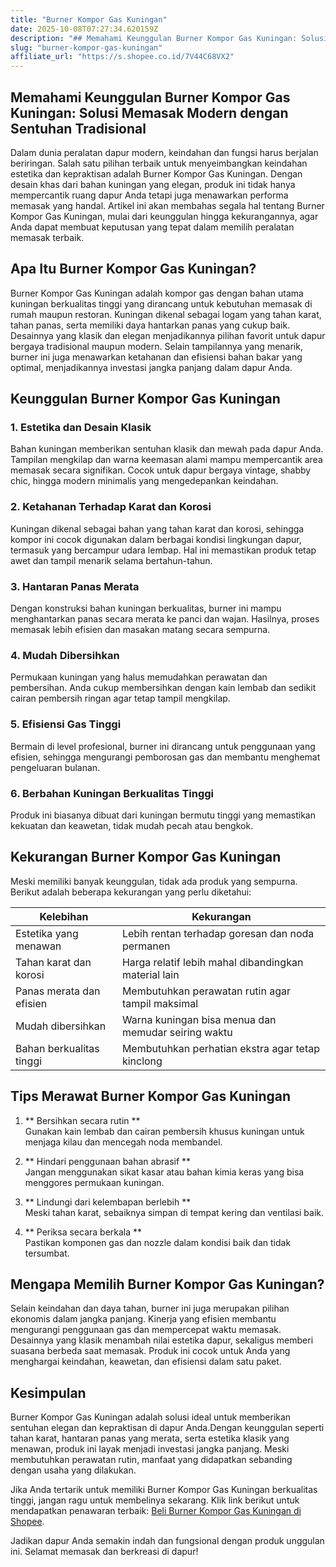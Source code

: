 ```yaml
---
title: "Burner Kompor Gas Kuningan"
date: 2025-10-08T07:27:34.620159Z
description: "## Memahami Keunggulan Burner Kompor Gas Kuningan: Solusi Memasak Modern dengan Sentuhan Tradisional..."
slug: "burner-kompor-gas-kuningan"
affiliate_url: "https://s.shopee.co.id/7V44C68VX2"
---
```

## Memahami Keunggulan Burner Kompor Gas Kuningan: Solusi Memasak Modern dengan Sentuhan Tradisional

Dalam dunia peralatan dapur modern, keindahan dan fungsi harus berjalan beriringan. Salah satu pilihan terbaik untuk menyeimbangkan keindahan estetika dan kepraktisan adalah Burner Kompor Gas Kuningan. Dengan desain khas dari bahan kuningan yang elegan, produk ini tidak hanya mempercantik ruang dapur Anda tetapi juga menawarkan performa memasak yang handal. Artikel ini akan membahas segala hal tentang Burner Kompor Gas Kuningan, mulai dari keunggulan hingga kekurangannya, agar Anda dapat membuat keputusan yang tepat dalam memilih peralatan memasak terbaik.

## Apa Itu Burner Kompor Gas Kuningan?

Burner Kompor Gas Kuningan adalah kompor gas dengan bahan utama kuningan berkualitas tinggi yang dirancang untuk kebutuhan memasak di rumah maupun restoran. Kuningan dikenal sebagai logam yang tahan karat, tahan panas, serta memiliki daya hantarkan panas yang cukup baik. Desainnya yang klasik dan elegan menjadikannya pilihan favorit untuk dapur bergaya tradisional maupun modern. Selain tampilannya yang menarik, burner ini juga menawarkan ketahanan dan efisiensi bahan bakar yang optimal, menjadikannya investasi jangka panjang dalam dapur Anda.

## Keunggulan Burner Kompor Gas Kuningan

### 1. Estetika dan Desain Klasik
Bahan kuningan memberikan sentuhan klasik dan mewah pada dapur Anda. Tampilan mengkilap dan warna keemasan alami mampu mempercantik area memasak secara signifikan. Cocok untuk dapur bergaya vintage, shabby chic, hingga modern minimalis yang mengedepankan keindahan.

### 2. Ketahanan Terhadap Karat dan Korosi
Kuningan dikenal sebagai bahan yang tahan karat dan korosi, sehingga kompor ini cocok digunakan dalam berbagai kondisi lingkungan dapur, termasuk yang bercampur udara lembap. Hal ini memastikan produk tetap awet dan tampil menarik selama bertahun-tahun.

### 3. Hantaran Panas Merata
Dengan konstruksi bahan kuningan berkualitas, burner ini mampu menghantarkan panas secara merata ke panci dan wajan. Hasilnya, proses memasak lebih efisien dan masakan matang secara sempurna.

### 4. Mudah Dibersihkan
Permukaan kuningan yang halus memudahkan perawatan dan pembersihan. Anda cukup membersihkan dengan kain lembab dan sedikit cairan pembersih ringan agar tetap tampil mengkilap.

### 5. Efisiensi Gas Tinggi
Bermain di level profesional, burner ini dirancang untuk penggunaan yang efisien, sehingga mengurangi pemborosan gas dan membantu menghemat pengeluaran bulanan.

### 6. Berbahan Kuningan Berkualitas Tinggi
Produk ini biasanya dibuat dari kuningan bermutu tinggi yang memastikan kekuatan dan keawetan, tidak mudah pecah atau bengkok.

## Kekurangan Burner Kompor Gas Kuningan

Meski memiliki banyak keunggulan, tidak ada produk yang sempurna. Berikut adalah beberapa kekurangan yang perlu diketahui:

| Kelebihan                     | Kekurangan                                                 |
|------------------------------|------------------------------------------------------------|
| Estetika yang menawan       | Lebih rentan terhadap goresan dan noda permanen          |
| Tahan karat dan korosi     | Harga relatif lebih mahal dibandingkan material lain      |
| Panas merata dan efisien    | Membutuhkan perawatan rutin agar tampil maksimal          |
| Mudah dibersihkan          | Warna kuningan bisa menua dan memudar seiring waktu     |
| Bahan berkualitas tinggi    | Membutuhkan perhatian ekstra agar tetap kinclong        |

## Tips Merawat Burner Kompor Gas Kuningan

1. ** Bersihkan secara rutin **  
Gunakan kain lembab dan cairan pembersih khusus kuningan untuk menjaga kilau dan mencegah noda membandel.

2. ** Hindari penggunaan bahan abrasif **  
Jangan menggunakan sikat kasar atau bahan kimia keras yang bisa menggores permukaan kuningan.

3. ** Lindungi dari kelembapan berlebih **  
Meski tahan karat, sebaiknya simpan di tempat kering dan ventilasi baik.

4. ** Periksa secara berkala **  
Pastikan komponen gas dan nozzle dalam kondisi baik dan tidak tersumbat.

## Mengapa Memilih Burner Kompor Gas Kuningan?

Selain keindahan dan daya tahan, burner ini juga merupakan pilihan ekonomis dalam jangka panjang. Kinerja yang efisien membantu mengurangi penggunaan gas dan mempercepat waktu memasak. Desainnya yang klasik menambah nilai estetika dapur, sekaligus memberi suasana berbeda saat memasak. Produk ini cocok untuk Anda yang menghargai keindahan, keawetan, dan efisiensi dalam satu paket.

## Kesimpulan

Burner Kompor Gas Kuningan adalah solusi ideal untuk memberikan sentuhan elegan dan kepraktisan di dapur Anda.Dengan keunggulan seperti tahan karat, hantaran panas yang merata, serta estetika klasik yang menawan, produk ini layak menjadi investasi jangka panjang. Meski membutuhkan perawatan rutin, manfaat yang didapatkan sebanding dengan usaha yang dilakukan.

Jika Anda tertarik untuk memiliki Burner Kompor Gas Kuningan berkualitas tinggi, jangan ragu untuk membelinya sekarang. Klik link berikut untuk mendapatkan penawaran terbaik: [Beli Burner Kompor Gas Kuningan di Shopee](https://s.shopee.co.id/7V44C68VX2).

Jadikan dapur Anda semakin indah dan fungsional dengan produk unggulan ini. Selamat memasak dan berkreasi di dapur!